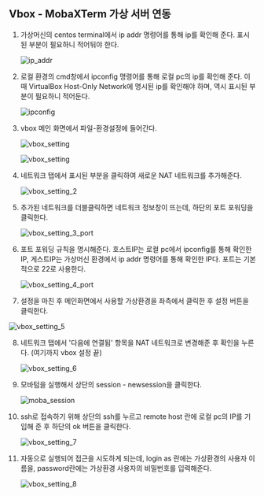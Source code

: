 ## Vbox - MobaXTerm 가상 서버 연동

1. 가상머신의 centos terminal에서 ip addr 명령어를 통해 ip를 확인해 준다. 표시 된 부분이 필요하니 적어둬야 한다.

   ![ip_addr](./image/ip_addr.png)

2. 로컬 환경의 cmd창에서 ipconfig 명령어를 통해 로컬 pc의 ip를 확인해 준다. 이때 VirtualBox Host-Only Network에 명시된 ip를 확인해야 하며, 역시 표시된 부분이 필요하니 적어둔다.

   ![ipconfig](./image/ipconfig.png)

3. vbox 메인 화면에서 파일-환경설정에 들어간다.

   ![vbox_setting](./image/vbox_setting.png)

   ![vbox_setting](vbox_setting.png)

   

4. 네트워크 탭에서 표시된 부분을 클릭하여 새로운 NAT 네트워크를 추가해준다. 

   ![vbox_setting_2](./image/vbox_setting_2.png)

5. 추가된 네트워크를 더블클릭하면 네트워크 정보창이 뜨는데, 하단의 포트 포워딩을 클릭한다.

   ![vbox_setting_3_port](./image/vbox_setting_3_port.png)

6. 포트 포워딩 규칙을 명시해준다. 호스트IP는 로컬 pc에서 ipconfig를 통해 확인한 IP, 게스트IP는 가상머신 환경에서 ip addr 명령어를 통해 확인한 IP다. 포트는 기본적으로 22로 사용한다.

   ![vbox_setting_4_port](./image/vbox_setting_4_port.png)

7. 설정을 마친 후 메인화면에서 사용할 가상환경을 좌측에서 클릭한 후 설정 버튼을 클릭한다.

![vbox_setting_5](./image/vbox_setting_5.png)



8. 네트워크 탭에서 '다음에 연결됨' 항목을 NAT 네트워크로 변경해준 후 확인을 누른다. (여기까지 vbox 설정 끝)

   ![vbox_setting_6](./image/vbox_setting_6.png)

9. 모바텀을 실행해서 상단의 session - newsession을 클릭한다.

   ![moba_session](./image/moba_session.png)

10. ssh로 접속하기 위해 상단의 ssh를 누르고 remote host 란에 로컬 pc의 IP를 기입해 준 후 하단의 ok 버튼을 클릭한다.

    ![vbox_setting_7](./image/vbox_setting_7.png)

11. 자동으로 실행되어 접근을 시도하게 되는데, login as 란에는 가상환경의 사용자 이름을, password란에는 가상환경 사용자의 비밀번호를 입력해준다.

    ![vbox_setting_8](./image/vbox_setting_8.png)